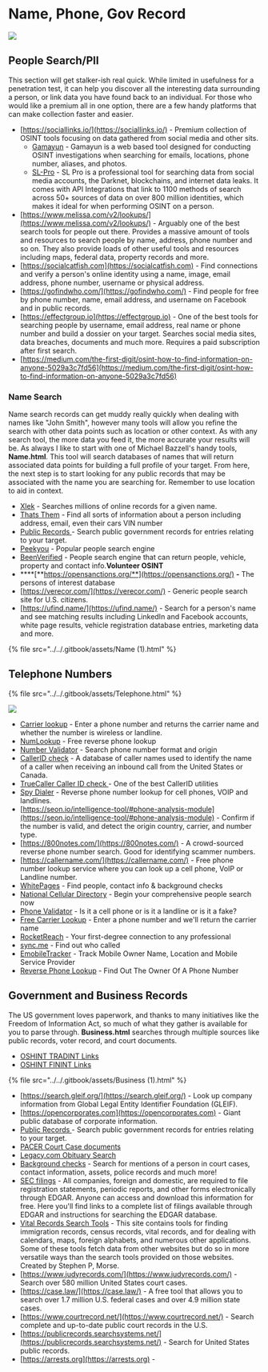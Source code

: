 # Name, Phone, Gov Record

![](<../../.gitbook/assets/image (37).png>)

## **People Search/PII**

This section will get stalker-ish real quick. While limited in usefulness for a penetration test, it can help you discover all the interesting data surrounding a person, or link data you have found back to an individual. For those who would like a premium all in one option, there are a few handy platforms that can make collection faster and easier.

* [https://sociallinks.io/](https://sociallinks.io/) - Premium collection of OSINT tools focusing on data gathered from social media and other sits.
  * [Gamayun](https://sociallinks.io/products/gamayun) - Gamayun is a web based tool designed for conducting OSINT investigations when searching for emails, locations, phone number, aliases, and photos.
  * [SL-Pro](https://sociallinks.io/products/sl-pro) - SL Pro is a professional tool for searching data from social media accounts, the Darknet, blockchains, and internet data leaks. It comes with API Integrations that link to 1100 methods of search across 50+ sources of data on over 800 million identities, which makes it ideal for when performing OSINT on a person.
* [https://www.melissa.com/v2/lookups/](https://www.melissa.com/v2/lookups/) - Arguably one of the best search tools for people out there. Provides a massive amount of tools and resources to search people by name, address, phone number and so on. They also provide loads of other useful tools and resources including maps, federal data, property records and more.
* [https://socialcatfish.com](https://socialcatfish.com) - Find connections and verify a person's online identity using a name, image, email address, phone number, username or physical address.
* [https://gofindwho.com/](https://gofindwho.com/) -  Find people for free by phone number, name, email address, and username on Facebook and in public records.
* [https://effectgroup.io](https://effectgroup.io) - One of the best tools for searching people by username, email address, real name or phone number and build a dossier on your target. Searches social media sites, data breaches, documents and much more. Requires a paid subscription after first search.
* [https://medium.com/the-first-digit/osint-how-to-find-information-on-anyone-5029a3c7fd56](https://medium.com/the-first-digit/osint-how-to-find-information-on-anyone-5029a3c7fd56)

### Name Search

Name search records can get muddy really quickly when dealing with names like "John Smith", however many tools will allow you refine the search with other data points such as location or other context. As with any search tool, the more data you feed it, the more accurate your results will be. As always I like to start with one of Michael Bazzell's handy tools, **Name.html**. This tool will search databases of names that will return associated data points for building a full profile of your target. From here, the next step is to start looking for any public records that may be associated with the name you are searching for. Remember to use location to aid in context.

* [Xlek](https://xlek.com) - Searches millions of online records for a given name.
* [Thats Them](https://thatsthem.com/) - Find all sorts of information about a person including address, email, even their cars VIN number
* [Public Records ](https://www.blackbookonline.info/)- Search public government records for entries relating to your target.
* [Peekyou](https://www.peekyou.com/) - Popular people search engine
* [BeenVerified](https://www.beenverified.com/) - People search engine that can return people, vehicle, property and contact info.**Volunteer OSINT**
* ****[**https://opensanctions.org/**](https://opensanctions.org/) **-** The persons of interest database
* [https://verecor.com/](https://verecor.com/) - Generic people search site for U.S. citizens.
* [https://ufind.name/](https://ufind.name/) - Search for a person's name and see matching results including LinkedIn and Facebook accounts, white page results, vehicle registration database entries, marketing data and more.

{% file src="../../.gitbook/assets/Name (1).html" %}

## Telephone Numbers

{% file src="../../.gitbook/assets/Telephone.html" %}

![](<../../.gitbook/assets/image (26).png>)

* [Carrier lookup](https://freecarrierlookup.com/) - Enter a phone number and returns the carrier name and whether the number is wireless or landline.
* [NumLookup](https://www.numlookup.com/) - Free reverse phone lookup
* [Number Validator](https://www.twilio.com/lookup) - Search phone number format and origin
* [CallerID check](http://calleridservice.com/) - A database of caller names used to identify the name of a caller when receiving an inbound call from the United States or Canada.
* [TrueCaller Caller ID check ](https://www.truecaller.com/)- One of the best CallerID utilities
* [Spy Dialer](https://spydialer.com/default.aspx) - Reverse phone number lookup for cell phones, VOIP and landlines.
* [https://seon.io/intelligence-tool/#phone-analysis-module](https://seon.io/intelligence-tool/#phone-analysis-module) - Confirm if the number is valid, and detect the origin country, carrier, and number type.
* [https://800notes.com/](https://800notes.com/) - A crowd-sourced reverse phone number search. Good for identifying scammer numbers.
* [https://callername.com/](https://callername.com/) - Free phone number lookup service where you can look up a cell phone, VoIP or Landline number.
* [WhitePages](https://www.whitepages.com/) - Find people, contact info & background checks
* [National Cellular Directory](https://www.nationalcellulardirectory.com/) - Begin your comprehensive people search now
* [Phone Validator](https://www.phonevalidator.com/) - Is it a cell phone or is it a landline or is it a fake?
* [Free Carrier Lookup](https://freecarrierlookup.com/) - Enter a phone number and we'll return the carrier name
* [RocketReach](https://rocketreach.co/) - Your first-degree connection to any professional
* [sync.me](https://sync.me/) - Find out who called
* [EmobileTracker](https://www.emobiletracker.com/) - Track Mobile Owner Name, Location and Mobile Service Provider
* [Reverse Phone Lookup](https://www.reversephonelookup.com/) - Find Out The Owner Of A Phone Number

## Government and Business Records

The US government loves paperwork, and thanks to many initiatives like the Freedom of Information Act, so much of what they gather is available for you to parse through. **Business.html** searches through multiple sources like public records, voter record, and court documents.

* [OSHINT TRADINT Links](https://ohshint.gitbook.io/oh-shint-its-a-blog/osint-web-resources/business-research-and-trade-intelligence-tradint)
* [OSHINT FININT Links](https://ohshint.gitbook.io/oh-shint-its-a-blog/osint-web-resources/financial-intelligence-finint)

{% file src="../../.gitbook/assets/Business (1).html" %}

* [https://search.gleif.org/](https://search.gleif.org/) - Look up company information from Global Legal Entity Identifier Foundation (GLEIF).
* [https://opencorporates.com](https://opencorporates.com) - Giant public database of corporate information.
* [Public Records ](https://www.blackbookonline.info/)- Search public government records for entries relating to your target.
* [PACER Court Case documents](https://pacer.uscourts.gov/)
* [Legacy.com Obituary Search](https://www.legacy.com/search)
* [Background checks](https://freebackgroundcheck.org/) - Search for mentions of a person in court cases, contact information, assets, police records and much more!
* [SEC filings](https://www.sec.gov/edgar.shtml) - All companies, foreign and domestic, are required to file registration statements, periodic reports, and other forms electronically through EDGAR. Anyone can access and download this information for free. Here you'll find links to a complete list of filings available through EDGAR and instructions for searching the EDGAR database.
* [Vital Records Search Tools](https://stevemorse.org/index.html) - This site contains tools for finding immigration records, census records, vital records, and for dealing with calendars, maps, foreign alphabets, and numerous other applications. Some of these tools fetch data from other websites but do so in more versatile ways than the search tools provided on those websites. Created by Stephen P, Morse.
* [https://www.judyrecords.com/](https://www.judyrecords.com/) - Search over 580 million United States court cases.
* [https://case.law/](https://case.law/) - A free tool that allows you to search over 1.7 million U.S. federal cases and over 4.9 million state cases.
* [https://www.courtrecord.net/](https://www.courtrecord.net/) - Search complete and up-to-date public court records in the U.S.
* [https://publicrecords.searchsystems.net/](https://publicrecords.searchsystems.net/) - Search for United States public records.
* [https://arrests.org](https://arrests.org) -&#x20;
